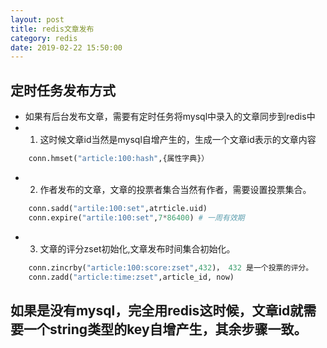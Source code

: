 ```yaml
---
layout: post
title: redis文章发布
category: redis
date: 2019-02-22 15:50:00
---
```


## 定时任务发布方式

- 如果有后台发布文章，需要有定时任务将mysql中录入的文章同步到redis中
- 1. 这时候文章id当然是mysql自增产生的，生成一个文章id表示的文章内容 
```py
	conn.hmset("article:100:hash",{属性字典}）
``` 
- 2. 作者发布的文章，文章的投票者集合当然有作者，需要设置投票集合。
```py
	conn.sadd("artile:100:set",atrticle.uid)
	conn.expire("artile:100:set",7*86400) # 一周有效期
```

- 3. 文章的评分zset初始化,文章发布时间集合初始化。
```py
	conn.zincrby("article:100:score:zset",432)， 432 是一个投票的评分。
	conn.zadd("article:time:zset",article_id, now) 
```


## 如果是没有mysql，完全用redis这时候，文章id就需要一个string类型的key自增产生，其余步骤一致。
